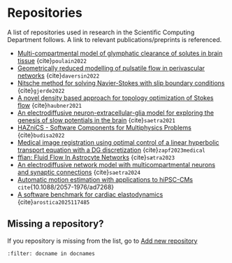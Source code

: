 # Repositories
A list of repositories used in research in the Scientific Computing Department follows. A link to relevant publications/preprints is referenced.

- [Multi-compartmental model of glymphatic clearance of solutes in brain tissue](https://github.com/jorgenriseth/multicompartment-solute-transport) {cite}`poulain2022`
- [Geometrically reduced modelling of pulsatile flow in perivascular networks](https://github.com/cdaversin/geometrically-reduced-PVS-flow) {cite}`daversin2022`
- [Nitsche method for solving Navier-Stokes with slip boundary conditions](https://github.com/IngeborgGjerde/nitsche-method-for-navier-stokes-with-slip) {cite}`gjerde2022`
- [A novel density based approach for topology optimization of Stokes flow](https://github.com/JohannesHaubner/TopOpt) {cite}`haubner2021`
- [An electrodiffusive neuron-extracellular-glia model for exploring the genesis of slow potentials in the brain](https://github.com/CINPLA/edNEGmodel_analysis) {cite}`saetra2021`
- [HAZniCS - Software Components for Multiphysics Problems](https://github.com/anabudisa/HAZniCS-examples) {cite}`budisa2022`
- [Medical image registration using optimal control of a linear hyperbolic transport equation with a DG discretization](https://github.com/JohannesHaubner/mapMRI) {cite}`zapf2023medical`
- [ffian: Fluid Flow In Astrocyte Networks](https://github.com/martejulie/fluid-flow-in-astrocyte-networks) {cite}`sætra2023`
- [An electrodiffusive network model with multicompartmental neurons and synaptic connections](https://github.com/martejulie/electrodiffusive-network-model) {cite}`saetra2024`
- [Automatic motion estimation with applications to hiPSC-CMs](https://github.com/ComputationalPhysiology/automatic-motion-estimation) `cite`{10.1088/2057-1976/ad7268}
- [A software benchmark for cardiac elastodynamics](https://github.com/finsberg/cardiac_benchmark) {cite}`arostica2025117485`
## Missing a repository?

If you repository is missing from the list, go to [Add new repository](https://github.com/scientificcomputing/scientificcomputing.github.io/issues/new?assignees=&labels=new-repo&template=repository.yml&title=%5BAdd+repo%5D%3A+)


```{bibliography}
:filter: docname in docnames
```
